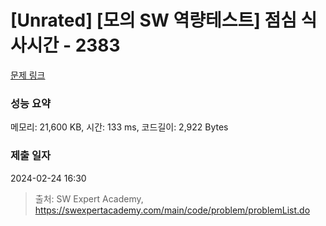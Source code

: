 # [Unrated] [모의 SW 역량테스트] 점심 식사시간 - 2383 

[문제 링크](https://swexpertacademy.com/main/code/problem/problemDetail.do?contestProbId=AV5-BEE6AK0DFAVl) 

### 성능 요약

메모리: 21,600 KB, 시간: 133 ms, 코드길이: 2,922 Bytes

### 제출 일자

2024-02-24 16:30



> 출처: SW Expert Academy, https://swexpertacademy.com/main/code/problem/problemList.do